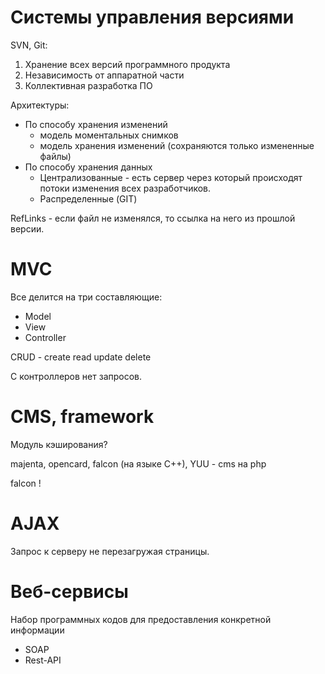 # Системы управления версиями

SVN, Git: 
1. Хранение всех версий программного продукта
2. Независимость от аппаратной части
3. Коллективная разработка ПО

Архитектуры: 
- По способу хранения изменений
    - модель моментальных снимков 
    - модель хранения изменений (сохраняются только измененные файлы)
- По способу хранения данных 
    - Централизованные - есть сервер через который происходят потоки изменения всех разработчиков. 
    - Распределенные (GIT)

RefLinks - если файл не изменялся, то ссылка на него из прошлой версии. 

# MVC

Все делится на три составляющие: 
- Model
- View
- Controller

CRUD - create read update delete 

С контроллеров нет запросов. 

# CMS, framework

Модуль кэширования?

majenta, opencard, falcon (на языке C++), YUU - cms на php 

falcon !

# AJAX 

Запрос к серверу не перезагружая страницы. 

# Веб-сервисы

Набор программных кодов для предоставления конкретной информации

- SOAP 
- Rest-API 


